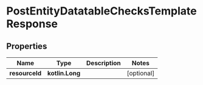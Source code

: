 
# PostEntityDatatableChecksTemplateResponse

## Properties
| Name | Type | Description | Notes |
| ------------ | ------------- | ------------- | ------------- |
| **resourceId** | **kotlin.Long** |  |  [optional] |




